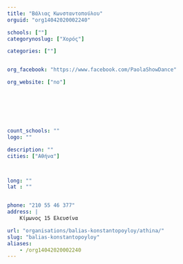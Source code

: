 ```yaml
---
title: "Βάλιας Κωνσταντοπούλου"
orguid: "org14042020002240"

schools: [""]
categorynoslug: ["Χορός"]

categories: [""]


org_facebook: "https://www.facebook.com/PaolaShowDance"

org_website: ["no"]







count_schools: ""
logo: ""

description: ""
cities: ["Αθήνα"]



long: ""
lat : ""


phone: "210 55 46 377"
address: |
    Κίμωνος 15 Ελευσίνα

url: "organisations/balias-konstantopoyloy/athina/"
slug: "balias-konstantopoyloy"
aliases:
    - /org14042020002240
---
```



